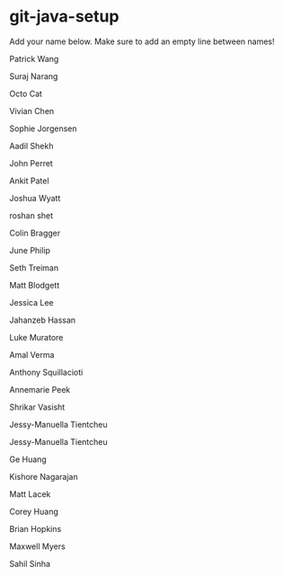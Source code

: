# git-java-setup

Add your name below. Make sure to add an empty line between names!

Patrick Wang

Suraj Narang

Octo Cat

Vivian Chen

Sophie Jorgensen

Aadil Shekh

John Perret

Ankit Patel

Joshua Wyatt

roshan shet

Colin Bragger

June Philip

Seth Treiman

Matt Blodgett

Jessica Lee

Jahanzeb Hassan

Luke Muratore

Amal Verma

Anthony Squillacioti

Annemarie Peek

Shrikar Vasisht

Jessy-Manuella Tientcheu

Jessy-Manuella Tientcheu

Ge Huang

Kishore Nagarajan

Matt Lacek

Corey Huang

Brian Hopkins

Maxwell Myers

Sahil Sinha

